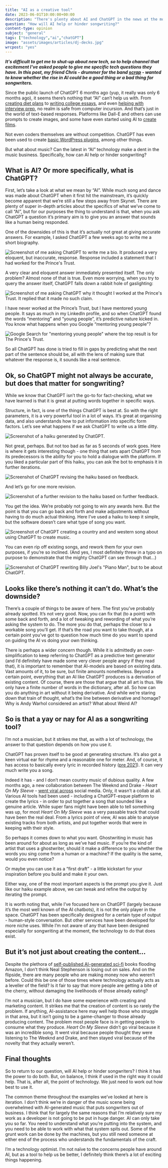 ```yaml
---
title: "AI as a creative tool"
date: 2023-06-01T10:00:00+00:00
description: "There's plenty about AI and ChatGPT in the news at the moment. Here I take a look at the potential for some more creative uses."
question: "How will AI help or hinder songwriting?"
content-type: opinion
subject: "general"
tags: ["technology","ai","chatGPT"]
image: "assets/images/articles/dj-decks.jpg"
wrcpost: "yes"
---
```


***It's difficult to get me to shut-up about new tech, so to help channel that excitement I've asked people to give me specific tech questions they have. In this post, my friend Chris - drummer for the band [scrap](https://linktr.ee/scrapband) - wanted to know whether the rise in AI could be a good thing or a bad thing for songwriters.***

Since the public launch of ChatGPT 6 months ago (yup, it really was only 6 months ago), it seems there’s nothing that “AI” can’t help us with. From [creating diet plans](https://www.washingtonpost.com/wellness/2023/05/02/chatgpt-ai-meal-planning-diet/) to [writing college essays](https://www.techradar.com/news/i-had-chatgpt-write-my-college-essay-and-now-im-ready-to-go-back-to-school-and-do-nothing), and even [helping with interview prep](https://www.explainthis.io/en/chatgpt/interview), no realm is safe from computer incursion. And that’s just in the world of text-based responses. Platforms like Dall-E and others can use prompts to create images, and some have even started using AI to [create films](https://www.newyorker.com/culture/screening-room/an-ai-generated-film-depicts-human-loneliness-in-thank-you-for-not-answering).

Not even coders themselves are without competition. ChatGPT has even been used to create [basic WordPress plugins](https://www.zdnet.com/article/i-asked-chatgpt-to-write-a-wordpress-plugin-i-needed-it-did-it-in-less-than-5-minutes/), among other things.

But what about music? Can the latest in “AI” technology make a dent in the music business. Specifically, how can AI help or hinder songwriting?

## What is AI? Or more specifically, what is ChatGPT?

First, let’s take a look at what we mean by “AI”. While much song and dance was made about ChatGPT when it first hit the mainstream, it’s quickly become apparent that we’re still a few steps away from Skynet. There are plenty of super in-depth articles about the specifics of what we’ve come to call “AI”, but for our purposes the thing to understand is that, when you ask ChatGPT a question it’s primary aim is to give you an answer that sounds like a human being responded.

One of the downsides of this is that it’s actually not great at giving accurate answers. For example, I asked ChatGPT a few weeks ago to write me a short biography.

![Screenshot of me asking ChatGPT to write me a bio. It produced a very eloquent, but inaccurate, response. Response included a statement that I had worked for the Prince's Trust.]({{site.url}}/assets/images/articles/ai-songwriting/chatgpt-who-is-willrc.png)

A very clear and eloquent answer immediately presented itself. The only problem? Almost none of that is true. Even more worrying, when you try to query the answer itself, ChatGPT falls down a rabbit hole of gaslighting:

![Screenshot of me asking ChatGPT why it thought I worked at the Prince's Trust. It replied that it made no such claim.]({{site.url}}/assets/images/articles/ai-songwriting/chatgpt-princes-trust-question.png)

I have never worked at the Prince’s Trust, but I have mentored young people. It says as much in my LinkedIn profile, and so when ChatGPT found the words “mentoring” and “young people”, it’s predictive nature kicked in. You know what happens when you Google “mentoring young people”?

![Google Search for "mentoring young people" where the top result is for The Prince's Trust.]({{site.url}}/assets/images/articles/ai-songwriting/google-search-mentoring-young-people.png)

So all ChatGPT has done is tried to fill in gaps by predicting what the next part of the sentence should be, all with the lens of making sure that whatever the response is, it sounds like a real sentence.

## Ok, so ChatGPT might not always be accurate, but does that matter for songwriting?

While we know that ChatGPT isn’t the go-to for fact-checking, what we have learned is that it is great at putting words together in specific ways.

Structure, in fact, is one of the things ChatGPT is best at. So with the right parameters, it is a very powerful tool in a lot of ways. It’s great at organising data, and also understands how to put information into specific form factors. Let’s see what happens if we ask ChatGPT to write us a little ditty.

![Screenshot of a haiku generated by ChatGPT.]({{site.url}}/assets/images/articles/ai-songwriting/chatgpt-haiku-01.png)

Not great, perhaps. But not too bad as far as 5 seconds of work goes. Here is where it gets interesting though - one thing that sets apart ChatGPT from its predecessors is the ability for you to hold a dialogue with the platform. If you liked a particular part of this haiku, you can ask the bot to emphasis it in further iterations.

![Screenshot of ChatGPT revising the haiku based on feedback.]({{site.url}}/assets/images/articles/ai-songwriting/chatgpt-haiku-02.png)

And let’s go for one more revision.

![Screenshot of a further revision to the haiku based on further feedback.]({{site.url}}/assets/images/articles/ai-songwriting/chatgpt-haiku-03.png)

You get the idea. We’re probably not going to win any awards here. But the point is that you can go back and forth and make adjustments without having to do much actual thinking. Here I’ve used a haiku to keep it simple, but the software doesn’t care what type of song you want.

![Screenshot of ChatGPT creating a country and and western song about using ChatGPT to create music.]({{site.url}}/assets/images/articles/ai-songwriting/chatgpt-country-song.png)

You can even rip off existing songs, and rework them for your own purposes, if you’re so inclined. (And yes, I most definitely threw in a typo on purpose to demonstrate that the mighty ChatGPT can see through that…)

![Screenshot of ChatGPT rewriting Billy Joel's "Piano Man", but to be about ChatGPT.]({{site.url}}/assets/images/articles/ai-songwriting/chatgpt-piano-man.png)

## Looks like there’s nothing it can’t do. What’s the downside?

There’s a couple of things to be aware of here. The first you’ve probably already spotted. It’s not very good. Now, you can fix that (to a point) with some back and forth, and a lot of tweaking and rewording of what you’re asking the system to do. The more you do that, perhaps the closer to a workable song you’ll get. If that’s the road you want to take though, at a certain point you’ve got to question how much time do you want to spend on guiding the AI vs doing your own thinking.

There is perhaps a wider concern though. While it is admittedly an over-simplification to keep referring to ChatGPT as a predictive text generator (and I’d definitely have made some very clever people angry if they read that), it is important to remember that AI-models are based on existing data. Vast amounts of it, to be sure, but finite amounts nonetheless. Beyond a certain point, everything that an AI like ChatGPT produces is a derivation of existing content. Of course, there are those that argue that all art is thus. We only have a finite number of words in the dictionary, after all. So how can you do anything in art without it being derivative. And while we’re staring down that train of thought, what’s the line between derivative and homage? Why is Andy Warhol considered an artist? What about Weird Al?

## So is that a yay or nay for AI as a songwriting tool?

I’m not a musician, but it strikes me that, as with a lot of technology, the answer to that question depends on how you use it.

ChatGPT has proven itself to be good at generating structure. It’s also got a keen virtual ear for rhyme and a reasonable one for meter. And, of course, it has access to basically every lyric in recorded history ([pre 2021](https://help.openai.com/en/articles/6783457-what-is-chatgpt)). It can very much write you a song.

Indeed it has - and I don’t mean country music of dubious quality. A few months ago, a new collaboration between The Weeknd and Drake - *Heart On My Sleeve* - [went viral across](https://www.nytimes.com/2023/04/19/arts/music/ai-drake-the-weeknd-fake.html) social media. Only, it wasn’t a collab at all. Various AI tools had been used - including a ChatGPT-esque platform to create the lyrics - in order to put together a song that sounded like a genuine article. While super fans might have been able to tell something was up, for most *Heart On My Sleeve* was a very passable track that could have been the real deal. From a lyrics point of view, AI was able to analyse existing tracks from both artists, and put together words that were in keeping with their style.

So perhaps it comes down to what you want. Ghostwriting in music has been around for about as long as we’ve had music. If you’re the kind of artist that uses a ghostwriter, should it make a difference to you whether the words you sing come from a human or a machine? If the quality is the same, would you even notice?

Or maybe you can use it as a “first draft” - a little kickstart for your inspiration before you build and make it your own.

Either way, one of the most important aspects is the prompt you give it. Just like our haiku example above, we can tweak and refine the output by iterating the prompt. 

It is worth noting that, while I’ve focused here on ChatGPT (largely because it’s the most well known of the AI chatbots), it is not the only player in the space. ChatGPT has been specifically designed for a certain type of output - human-style conversation. But other services have been developed for more niche uses. While I’m not aware of any that have been designed especially for songwriting at the moment, the technology to do that does exist.

## But it’s not just about creating the content…

Despite the plethora of [self-published AI-generated sci-fi](https://www.reuters.com/technology/chatgpt-launches-boom-ai-written-e-books-amazon-2023-02-21/) books flooding Amazon, I don’t think Neal Stephenson is losing out on sales. And on the flipside, there are many people who are making money now who weren’t before. Could this be one of those times where technology actually acts as a leveller of the field? Is it fair to say that more people are getting a bite of the cherry, without damaging the livelihoods of those already eating?

I’m not a musician, but I do have some experience with creating and marketing content. It strikes me that the creation of content is so rarely the problem. If anything, AI-assistance here may well help those who struggle in that area, but it isn’t going to be a game-changer to those already producing content. The problem most people face is in getting people to consume what they produce. *Heart On My Sleeve* didn’t go viral because it was an incredible song. It went viral because people thought they were listening to The Weeknd and Drake, and then stayed viral because of the novelty that they actually weren’t.

## Final thoughts

So to return to our question, will AI help or hinder songwriters? I think it has the power to do both. But, on balance, I think if used in the right way it could help. That is, after all, the point of technology. We just need to work out how best to use it. 

The common theme throughout the examples we’ve looked at here is iteration. I don’t think we’re in danger of the music scene being overwhelmed with AI-generated music that puts songwriters out of business. I think that for largely the same reasons that I’m relatively sure my work as a developer is not going to be put in huge danger. AI can only take you so far. You need to understand what you’re putting into the system, and you need to be able to work with what that system spits out. Some of the grunt work can be done by the machines, but you still need someone at either end of the process who understands the fundamentals of the craft.

I’m a technology optimist. I’m not naïve to the concerns people have around AI, but as a tool to help us be better, I definitely think there’s a lot of exciting things happening.